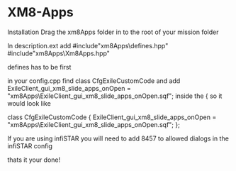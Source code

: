 # XM8-Apps

Installation 
Drag the xm8Apps folder in to the root of your mission folder

In description.ext add
#include"xm8Apps\defines.hpp"
#include"xm8Apps\Xm8Apps.hpp"

defines has to be first

in your config.cpp find class CfgExileCustomCode and add 
ExileClient_gui_xm8_slide_apps_onOpen = "xm8Apps\ExileClient_gui_xm8_slide_apps_onOpen.sqf";
inside the { 
so it would look like 

class CfgExileCustomCode 
{
	ExileClient_gui_xm8_slide_apps_onOpen = "xm8Apps\ExileClient_gui_xm8_slide_apps_onOpen.sqf";
};

If you are using infiSTAR you will need to add 8457 to allowed dialogs in the infiSTAR config

thats it your done!
